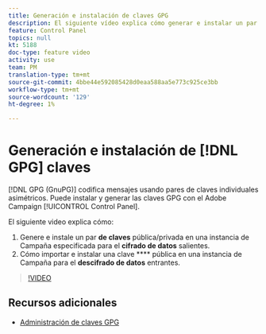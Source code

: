 ```yaml
---
title: Generación e instalación de claves GPG
description: El siguiente vídeo explica cómo generar e instalar un par de claves pública y privada en una instancia de Campaña específica para el cifrado de datos salientes y cómo importar e instalar una clave pública en una instancia de Campaña para el descifrado de datos entrantes.
feature: Control Panel
topics: null
kt: 5188
doc-type: feature video
activity: use
team: PM
translation-type: tm+mt
source-git-commit: 4bbe44e592085428d0eaa588aa5e773c925ce3bb
workflow-type: tm+mt
source-wordcount: '129'
ht-degree: 1%

---
```



# Generación e instalación de [!DNL GPG] claves

[!DNL GPG (GnuPG)] codifica mensajes usando pares de claves individuales asimétricos. Puede instalar y generar las claves GPG con el Adobe Campaign [!UICONTROL Control Panel].

El siguiente video explica cómo:

1. Genere e instale un par **de claves** pública/privada en una instancia de Campaña especificada para el **cifrado de datos** salientes.
2. Cómo importar e instalar una clave **** pública en una instancia de Campaña para el **descifrado de datos** entrantes.

>[!VIDEO](https://video.tv.adobe.com/v/34201?quality=12)

## Recursos adicionales

* [Administración de claves GPG](https://docs.adobe.com/content/help/en/control-panel/using/instances-settings/gpg-keys-management.html)
